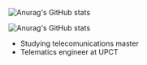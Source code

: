 ![Anurag's GitHub stats](https://github-readme-stats.vercel.app/api?username=elpekenin&show_icons=true&theme=algolia&custom_title=elpekenin%27s%20stats&hide=contribs)

![Anurag's GitHub stats](https://github-readme-stats.vercel.app/api/top-langs/?username=elpekenin&layout=compact)

- Studying telecomunications master
- Telematics engineer at UPCT
